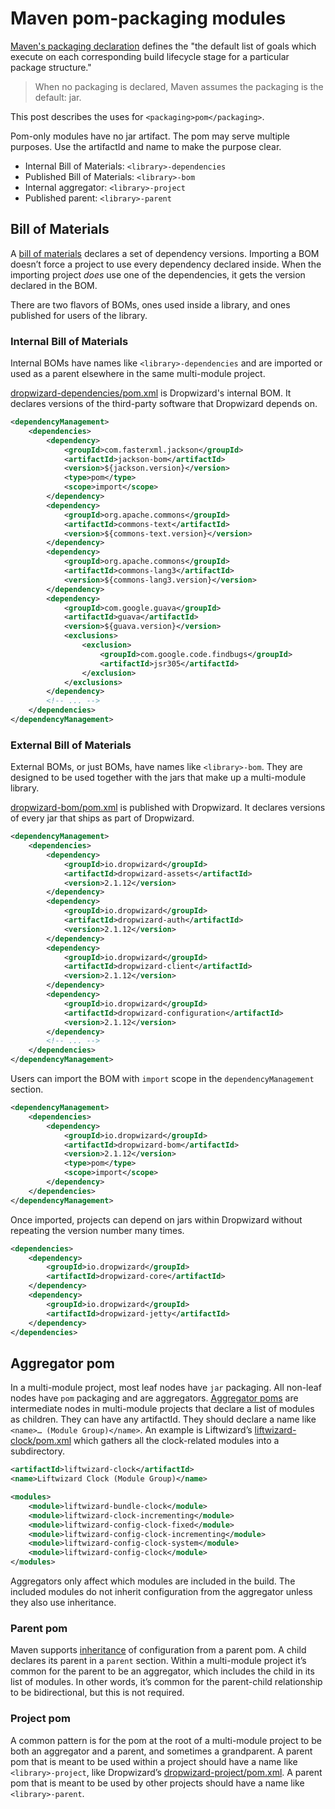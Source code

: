 # Maven pom-packaging modules

[Maven's packaging declaration](https://maven.apache.org/pom.html#packaging) defines the "the default list of goals which execute on each corresponding build lifecycle stage for a particular package structure."

> When no packaging is declared, Maven assumes the packaging is the default: jar.

This post describes the uses for `<packaging>pom</packaging>`.

Pom-only modules have no jar artifact. The pom may serve multiple purposes. Use the artifactId and name to make the purpose clear.

- Internal Bill of Materials:  `<library>-dependencies`
- Published Bill of Materials:  `<library>-bom`
- Internal aggregator:  `<library>-project`
- Published parent:  `<library>-parent`

## Bill of Materials

A  [bill of materials](https://maven.apache.org/guides/introduction/introduction-to-dependency-mechanism.html#bill-of-materials-bom-poms) declares a set of dependency versions. Importing a BOM doesn’t force a project to use every dependency declared inside. When the importing project  _does_ use one of the dependencies, it gets the version declared in the BOM.

There are two flavors of BOMs, ones used inside a library, and ones published for users of the library.

### Internal Bill of Materials

Internal BOMs have names like  `<library>-dependencies` and are imported or used as a parent elsewhere in the same multi-module project.

[dropwizard-dependencies/pom.xml](https://github.com/dropwizard/dropwizard/blob/v2.1.12/dropwizard-dependencies/pom.xml) is Dropwizard's internal BOM. It declares versions of the third-party software that Dropwizard depends on.

```xml
<dependencyManagement>
    <dependencies>
        <dependency>
            <groupId>com.fasterxml.jackson</groupId>
            <artifactId>jackson-bom</artifactId>
            <version>${jackson.version}</version>
            <type>pom</type>
            <scope>import</scope>
        </dependency>
        <dependency>
            <groupId>org.apache.commons</groupId>
            <artifactId>commons-text</artifactId>
            <version>${commons-text.version}</version>
        </dependency>
        <dependency>
            <groupId>org.apache.commons</groupId>
            <artifactId>commons-lang3</artifactId>
            <version>${commons-lang3.version}</version>
        </dependency>
        <dependency>
            <groupId>com.google.guava</groupId>
            <artifactId>guava</artifactId>
            <version>${guava.version}</version>
            <exclusions>
                <exclusion>
                    <groupId>com.google.code.findbugs</groupId>
                    <artifactId>jsr305</artifactId>
                </exclusion>
            </exclusions>
        </dependency>
        <!-- ... -->
    </dependencies>
</dependencyManagement>
```

### External Bill of Materials

External BOMs, or just BOMs, have names like  `<library>-bom`. They are designed to be used together with the jars that make up a multi-module library.

[dropwizard-bom/pom.xml](https://github.com/dropwizard/dropwizard/blob/v2.1.12/dropwizard-bom/pom.xml) is published with Dropwizard. It declares versions of every jar that ships as part of Dropwizard.

```xml
<dependencyManagement>
    <dependencies>
        <dependency>
            <groupId>io.dropwizard</groupId>
            <artifactId>dropwizard-assets</artifactId>
            <version>2.1.12</version>
        </dependency>
        <dependency>
            <groupId>io.dropwizard</groupId>
            <artifactId>dropwizard-auth</artifactId>
            <version>2.1.12</version>
        </dependency>
        <dependency>
            <groupId>io.dropwizard</groupId>
            <artifactId>dropwizard-client</artifactId>
            <version>2.1.12</version>
        </dependency>
        <dependency>
            <groupId>io.dropwizard</groupId>
            <artifactId>dropwizard-configuration</artifactId>
            <version>2.1.12</version>
        </dependency>
        <!-- ... -->
    </dependencies>
</dependencyManagement>
```

Users can import the BOM with `import` scope in the `dependencyManagement` section.

```xml
<dependencyManagement>
    <dependencies>
        <dependency>
            <groupId>io.dropwizard</groupId>
            <artifactId>dropwizard-bom</artifactId>
            <version>2.1.12</version>
            <type>pom</type>
            <scope>import</scope>
        </dependency>
    </dependencies>
</dependencyManagement>
```

Once imported, projects can depend on jars within Dropwizard without repeating the version number many times.

```xml
<dependencies>
    <dependency>
        <groupId>io.dropwizard</groupId>
        <artifactId>dropwizard-core</artifactId>
    </dependency>
    <dependency>
        <groupId>io.dropwizard</groupId>
        <artifactId>dropwizard-jetty</artifactId>
    </dependency>
</dependencies>
```

## Aggregator pom

In a multi-module project, most leaf nodes have `jar` packaging. All non-leaf nodes have `pom` packaging and are aggregators. [Aggregator poms](https://maven.apache.org/guides/introduction/introduction-to-the-pom.html#Project_Aggregation) are intermediate nodes in multi-module projects that declare a list of modules as children. They can have any artifactId. They should declare a name like  `<name>… (Module Group)</name>`. An example is Liftwizard’s [liftwizard-clock/pom.xml](https://github.com/motlin/liftwizard/blob/main/liftwizard-clock/pom.xml) which gathers all the clock-related modules into a subdirectory.

```xml
<artifactId>liftwizard-clock</artifactId>
<name>Liftwizard Clock (Module Group)</name>

<modules>
    <module>liftwizard-bundle-clock</module>
    <module>liftwizard-clock-incrementing</module>
    <module>liftwizard-config-clock-fixed</module>
    <module>liftwizard-config-clock-incrementing</module>
    <module>liftwizard-config-clock-system</module>
    <module>liftwizard-config-clock</module>
</modules>
```

Aggregators only affect which modules are included in the build. The included modules do not inherit configuration from the aggregator unless they also use inheritance.

### Parent pom

Maven supports [inheritance](https://maven.apache.org/guides/introduction/introduction-to-the-pom.html#Project_Inheritance) of configuration from a parent pom. A child declares its parent in a  `parent`  section. Within a multi-module project it’s common for the parent to be an aggregator, which includes the child in its list of modules. In other words, it’s common for the parent-child relationship to be bidirectional, but this is not required.

### Project pom

A common pattern is for the pom at the root of a multi-module project to be both an aggregator and a parent, and sometimes a grandparent. A parent pom that is meant to be used within a project should have a name like  `<library>-project`, like Dropwizard’s [dropwizard-project/pom.xml](https://github.com/dropwizard/dropwizard/blob/v2.1.12/pom.xml). A parent pom that is meant to be used by other projects should have a name like  `<library>-parent`.
